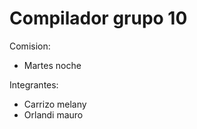 # Compilador grupo 10

Comision: 

- Martes noche

Integrantes: 

- Carrizo melany 
- Orlandi mauro
